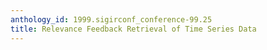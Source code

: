 ```yaml
---
anthology_id: 1999.sigirconf_conference-99.25
title: Relevance Feedback Retrieval of Time Series Data
---
```

